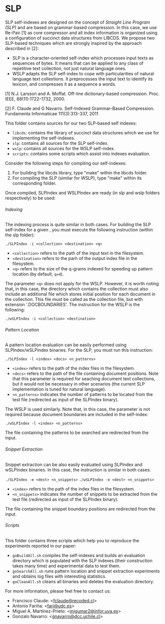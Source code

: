 # SLP
SLP self-indexes are designed on the concept of *Straight Line Program (SLP)*
and are based on grammar-based compression. In this case, we use Re-Pair [1] as
core compressor and all index information is organized using a configuration of
succinct data structures from LIBCDS. We propose two SLP-based techniques which
are strongly inspired by the approach described in [2]:

- SLP is a character-oriented self-index which processes input texts as 
  sequences of bytes. It means that can be applied to any class of repetitive 
  text collection, not just natural language ones.
- WSLP adapts the SLP self-index to cope with particularities of natural
  language text collextions. It preprocesses the input text to identify
  its lexicon, and compresses it as a sequence a words.

[1] N.J. Larsson and A. Moffat. Off-line dictionary-based compression. Proc. IEEE, 88(11):1722–1732, 2000.

[2] F. Claude and G Navarro. Self-Indexed Grammar-Based Compression. Fundamenta Informaticae 111(3):313-337, 2011



This folder contains sources for our two SLP-based self indexes:

  + `libcds`: contains the library of succinct data structures which we use for
      implementing the self-indexes.
  + `slp`: contains all sources for the SLP self-index.
  + `wslp`: contains all sources for the WSLP self-index.
  + `scripts`: contains some scripts which assist into indexes evaluation.

Consider the following steps for compiling our self-indexes:

1. For building the libcds library, type "make" within the libcds folder.
2. For compiling the SLP (similar for WSLP), type "make" within its 
    corresponding folder.

Once compiled, SLPIndex and WSLPIndex are ready (in slp and wslp folders 
respectively) to be used:

###### Indexing
The indexing process is quite similar in both cases. For building the SLP
self-index for a given <collection>, you must execute the following 
instruction (within the slp folder):

  `./SLPIndex -i <collection> <destination> <q>`

- `<collection>` refers to the path of the input text in the filesystem.
- `<destination>` refers to the parh of the output index file in the 
      filesystem.
- `<q>` refers to the size of the q-grams indexed for speeding up pattern
      location (by default, `q=4`).

The parameter `<q>` does not apply for the WSLP. However, it is worth noting 
that, in this case, the directory which contains the collection must also 
include an additional file which stores initial position for each document in 
the collection. This file must be called as the collection file, but with 
extension '.DOCBOUNDARIES'. The instruction for the WSLP is the following:

`./wSLPIndex -i <collection> <destination>`

###### Pattern Location
A pattern location evaluation can be easily performed using SLPIndex/wSLPindex
binaries. For the SLP, you must run this instruction:

  `./SLPIndex -l <index> <docs> <n_patterns>`

- `<index>` refers to the path of the index files in the filesystem.
- `<docs>` refers to the path of the file containing document positions. Note 
      that this parameter is required for seaching document text collections,
      but it would not be necessary in other scenarios (the current SLP
      implementation is tuned for natural language).
- `<n_patterns>` indicates the number of patterns to be located from the test 
      file (redirected as input of the SLPIndex binary).

The WSLP is used similarly. Note that, in this case, the <docs> parameter is not
required because document boundaries are included in the self-index:

  `./wSLPIndex -l <index> <n_patterns>`

The file containing the patterns to be searched are redirected from the input.

###### Snippet Extraction
Snippet extraction can be also easily evaluated using SLPIndex and wSLPindex
binaries. In this case, the instruction is similar in both cases:

  `./SLPIndex -e <dest> <n_snippets>`
  `./wSLPIndex -e <dest> <n_snippets>`

- `<index>` refers to the path of the index files in the filesystem.
- `<n_snippets>` indicates the number of snippets to be extracted from the test
      file (redirected as input of the SLPIndex binary).

The file containing the snippet boundary positions are redirected from the input.

###### Scripts
This folder contains three scripts which help you to reproduce the experiments
reported in our paper:

- `goBuildAll.sh` compiles the self-indexes and builds an evaluation directory 
     which is populated with the SLP indexes (their construction takes many time) 
      and experimental data to test them.
- `goSearchAll.sh` runs pattern location and snippet extraction experiments and
      obtains log files with interesting statistics.
- `goCleanAll.sh` cleans all binaries and deletes the evaluation directory.





For more information, please feel free to contact us:

- Francisco Claude: \<fclaude@recoded.cl\>
- Antonio Fariña: \<fari@udc.es\>
- Miguel A. Martínez-Prieto: \<migumar2@infor.uva.es\>
- Gonzalo Navarro:  \<gnavarro@dcc.uchile.cl\>

